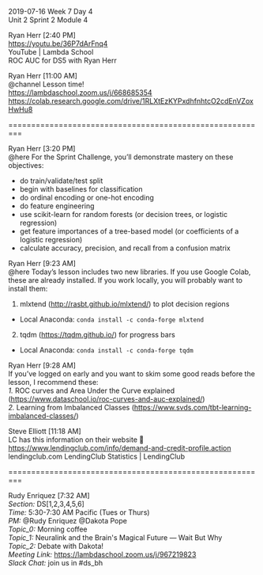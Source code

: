 
2019-07-16 Week 7 Day 4   
Unit 2 Sprint 2 Module 4     

Ryan Herr [2:40 PM]  
https://youtu.be/36P7dArFnq4  
YouTube | Lambda School  
ROC AUC for DS5 with Ryan Herr  

Ryan Herr [11:00 AM]  
@channel Lesson time!   
https://lambdaschool.zoom.us/j/668685354   
https://colab.research.google.com/drive/1RLXtEzKYPxdhfnhtcO2cdEnVZoxHwHu8

========================================================= 

Ryan Herr [3:20 PM]  
@here For the Sprint Challenge, you’ll demonstrate mastery on these objectives:  

- do train/validate/test split  
- begin with baselines for classification  
- do ordinal encoding or one-hot encoding  
- do feature engineering  
- use scikit-learn for random forests (or decision trees, or logistic regression)  
- get feature importances of a tree-based model (or coefficients of a logistic regression)  
- calculate accuracy, precision, and recall from a confusion matrix  

Ryan Herr [9:23 AM]  
@here Today’s lesson includes two new libraries. If you use Google Colab, these are already installed. If you work locally, you will probably want to install them:  

1. mlxtend (http://rasbt.github.io/mlxtend/) to plot decision regions  
- Local Anaconda: `conda install -c conda-forge mlxtend`  

2. tqdm (https://tqdm.github.io/) for progress bars  
- Local Anaconda: `conda install -c conda-forge tqdm`   

Ryan Herr [9:28 AM]  
If you’ve logged on early and you want to skim some good reads before the lesson, I recommend these:  
*1.* ROC curves and Area Under the Curve explained (https://www.dataschool.io/roc-curves-and-auc-explained/)  
*2.* Learning from Imbalanced Classes (https://www.svds.com/tbt-learning-imbalanced-classes/)    

Steve Elliott [11:18 AM]  
LC has this information on their website :slightly_smiling_face:   
https://www.lendingclub.com/info/demand-and-credit-profile.action  
lendingclub.com 
LendingClub Statistics | LendingClub 

=========================================================

Rudy Enriquez [7:32 AM]  
*Section:* DS[1,2,3,4,5,6]  
*Time:* 5:30-7:30 AM Pacific (Tues or Thurs)  
*PM:* @Rudy Enriquez @Dakota Pope  
*Topic_0:* Morning coffee  
*Topic_1:* Neuralink and the Brain's Magical Future — Wait But Why  
*Topic_2:* Debate with Dakota!  
*Meeting Link:* https://lambdaschool.zoom.us/j/967219823    
*Slack Chat:* join us in #ds_bh  
